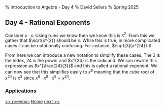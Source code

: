 % Introduction to Algebra - Day 4
% David Sellers
% Spring 2025

## Day 4 - Rational Exponents

Consider $x \cdot x$. Using rules we know then we know this is $x^2.$ From this we gather that $\sqrt{x^{2}} should be $x.$ While this is true, in more complicated cases it can be notationally confusing. For instance, $\sqrt[3]{x^{24}}.$

From here we can introduce a new notation to simplify these cases. The 3 is the index, 24 is the power and $x^{24} is the radicand. We can rewrite this expression as $x^{\frac{24}{3}}$ and this is called a rational exponent. We can now see that this simplifies easily to $x^{8}$ meaning that the cube root of $x^{24}$ is $x^{8}$ since $x^{8} \cdot x^{8} \cdot x^{8} = x^{24}.$

### Applications

[<< previous](day3.html) [Home](../algebra.html) [next >>](day5.html)
